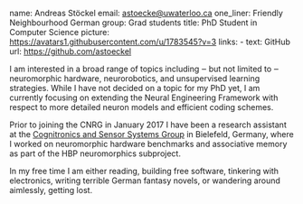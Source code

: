 name: Andreas Stöckel
email: astoecke@uwaterloo.ca
one_liner: Friendly Neighbourhood German
group: Grad students
title: PhD Student in Computer Science
picture: https://avatars1.githubusercontent.com/u/1783545?v=3
links: 
    - text: GitHub
      url: https://github.com/astoeckel

I am interested in a broad range of topics including ‒ but not limited to ‒ neuromorphic
hardware, neurorobotics, and unsupervised learning strategies. While I have not decided
on a topic for my PhD yet, I am currently focusing on extending the Neural Engineering
Framework with respect to more detailed neuron models and efficient coding schemes.

Prior to joining the CNRG in January 2017 I have been a research assistant at the
[Cognitronics and Sensor Systems Group](http://www.ks.cit-ec.uni-bielefeld.de/) in Bielefeld,
Germany, where I worked on neuromorphic hardware benchmarks and associative memory as part of the
HBP neuromorphics subproject.

In my free time I am either reading, building free software, tinkering with electronics,
writing terrible German fantasy novels, or wandering around aimlessly, getting lost.
